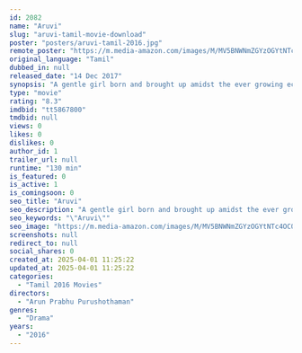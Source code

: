 ```yaml
---
id: 2082
name: "Aruvi"
slug: "aruvi-tamil-movie-download"
poster: "posters/aruvi-tamil-2016.jpg"
remote_poster: "https://m.media-amazon.com/images/M/MV5BNWNmZGYzOGYtNTc4OC00YzBhLTljZGItYzVlZGYwZTAxMWNkXkEyXkFqcGc@._V1_SX300.jpg"
original_language: "Tamil"
dubbed_in: null
released_date: "14 Dec 2017"
synopsis: "A gentle girl born and brought up amidst the ever growing eco-social-consumeristic environment finds it difficult to fit in the society. She decides to take it hard on the people. What she does is the rest of the story."
type: "movie"
rating: "8.3"
imdbid: "tt5867800"
tmdbid: null
views: 0
likes: 0
dislikes: 0
author_id: 1
trailer_url: null
runtime: "130 min"
is_featured: 0
is_active: 1
is_comingsoon: 0
seo_title: "Aruvi"
seo_description: "A gentle girl born and brought up amidst the ever growing eco-social-consumeristic environment finds it difficult to fit in the society. She decides to take it hard on the people. What she does is the rest of the story."
seo_keywords: "\"Aruvi\""
seo_image: "https://m.media-amazon.com/images/M/MV5BNWNmZGYzOGYtNTc4OC00YzBhLTljZGItYzVlZGYwZTAxMWNkXkEyXkFqcGc@._V1_SX300.jpg"
screenshots: null
redirect_to: null
social_shares: 0
created_at: 2025-04-01 11:25:22
updated_at: 2025-04-01 11:25:22
categories:
  - "Tamil 2016 Movies"
directors:
  - "Arun Prabhu Purushothaman"
genres:
  - "Drama"
years:
  - "2016"
---
```

